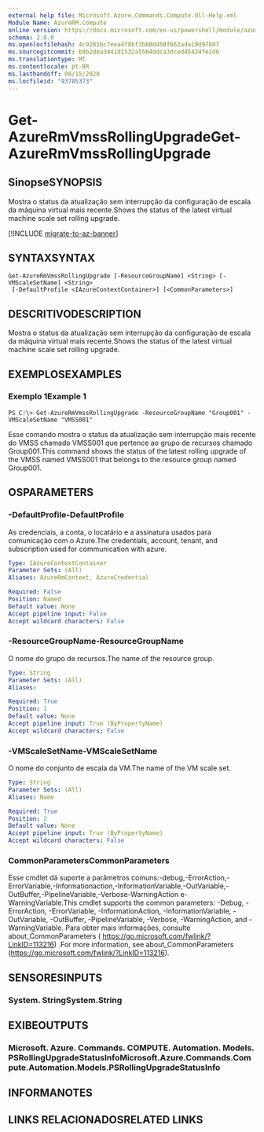 ```yaml
---
external help file: Microsoft.Azure.Commands.Compute.dll-Help.xml
Module Name: AzureRM.Compute
online version: https://docs.microsoft.com/en-us/powershell/module/azurerm.compute/get-azurermvmssrollingupgrade
schema: 2.0.0
ms.openlocfilehash: 4c9281bc7eea4f8bf3b60d458f662ada19d97807
ms.sourcegitcommit: b9b2dea3441d1532a5564ddca3dced45424fe2d6
ms.translationtype: MT
ms.contentlocale: pt-BR
ms.lasthandoff: 08/15/2020
ms.locfileid: "93785373"
---
```

# <span data-ttu-id="34bae-101">Get-AzureRmVmssRollingUpgrade</span><span class="sxs-lookup"><span data-stu-id="34bae-101">Get-AzureRmVmssRollingUpgrade</span></span>

## <span data-ttu-id="34bae-102">Sinopse</span><span class="sxs-lookup"><span data-stu-id="34bae-102">SYNOPSIS</span></span>
<span data-ttu-id="34bae-103">Mostra o status da atualização sem interrupção da configuração de escala da máquina virtual mais recente.</span><span class="sxs-lookup"><span data-stu-id="34bae-103">Shows the status of the latest virtual machine scale set rolling upgrade.</span></span>

[!INCLUDE [migrate-to-az-banner](../../includes/migrate-to-az-banner.md)]

## <span data-ttu-id="34bae-104">SYNTAX</span><span class="sxs-lookup"><span data-stu-id="34bae-104">SYNTAX</span></span>

```
Get-AzureRmVmssRollingUpgrade [-ResourceGroupName] <String> [-VMScaleSetName] <String>
 [-DefaultProfile <IAzureContextContainer>] [<CommonParameters>]
```

## <span data-ttu-id="34bae-105">DESCRITIVO</span><span class="sxs-lookup"><span data-stu-id="34bae-105">DESCRIPTION</span></span>
<span data-ttu-id="34bae-106">Mostra o status da atualização sem interrupção da configuração de escala da máquina virtual mais recente.</span><span class="sxs-lookup"><span data-stu-id="34bae-106">Shows the status of the latest virtual machine scale set rolling upgrade.</span></span>

## <span data-ttu-id="34bae-107">EXEMPLOS</span><span class="sxs-lookup"><span data-stu-id="34bae-107">EXAMPLES</span></span>

### <span data-ttu-id="34bae-108">Exemplo 1</span><span class="sxs-lookup"><span data-stu-id="34bae-108">Example 1</span></span>
```
PS C:\> Get-AzureRmVmssRollingUpgrade -ResourceGroupName "Group001" -VMScaleSetName "VMSS001"
```

<span data-ttu-id="34bae-109">Esse comando mostra o status da atualização sem interrupção mais recente do VMSS chamado VMSS001 que pertence ao grupo de recursos chamado Group001.</span><span class="sxs-lookup"><span data-stu-id="34bae-109">This command shows  the status of the latest rolling upgrade of the VMSS named VMSS001 that belongs to the resource group named Group001.</span></span>

## <span data-ttu-id="34bae-110">OS</span><span class="sxs-lookup"><span data-stu-id="34bae-110">PARAMETERS</span></span>

### <span data-ttu-id="34bae-111">-DefaultProfile</span><span class="sxs-lookup"><span data-stu-id="34bae-111">-DefaultProfile</span></span>
<span data-ttu-id="34bae-112">As credenciais, a conta, o locatário e a assinatura usados para comunicação com o Azure.</span><span class="sxs-lookup"><span data-stu-id="34bae-112">The credentials, account, tenant, and subscription used for communication with azure.</span></span>

```yaml
Type: IAzureContextContainer
Parameter Sets: (All)
Aliases: AzureRmContext, AzureCredential

Required: False
Position: Named
Default value: None
Accept pipeline input: False
Accept wildcard characters: False
```

### <span data-ttu-id="34bae-113">-ResourceGroupName</span><span class="sxs-lookup"><span data-stu-id="34bae-113">-ResourceGroupName</span></span>
<span data-ttu-id="34bae-114">O nome do grupo de recursos.</span><span class="sxs-lookup"><span data-stu-id="34bae-114">The name of the resource group.</span></span>

```yaml
Type: String
Parameter Sets: (All)
Aliases: 

Required: True
Position: 1
Default value: None
Accept pipeline input: True (ByPropertyName)
Accept wildcard characters: False
```

### <span data-ttu-id="34bae-115">-VMScaleSetName</span><span class="sxs-lookup"><span data-stu-id="34bae-115">-VMScaleSetName</span></span>
<span data-ttu-id="34bae-116">O nome do conjunto de escala da VM.</span><span class="sxs-lookup"><span data-stu-id="34bae-116">The name of the VM scale set.</span></span>

```yaml
Type: String
Parameter Sets: (All)
Aliases: Name

Required: True
Position: 2
Default value: None
Accept pipeline input: True (ByPropertyName)
Accept wildcard characters: False
```

### <span data-ttu-id="34bae-117">CommonParameters</span><span class="sxs-lookup"><span data-stu-id="34bae-117">CommonParameters</span></span>
<span data-ttu-id="34bae-118">Esse cmdlet dá suporte a parâmetros comuns:-debug,-ErrorAction,-ErrorVariable,-Informationaction,-InformationVariable,-OutVariable,-OutBuffer,-PipelineVariable,-Verbose-WarningAction e-WarningVariable.</span><span class="sxs-lookup"><span data-stu-id="34bae-118">This cmdlet supports the common parameters: -Debug, -ErrorAction, -ErrorVariable, -InformationAction, -InformationVariable, -OutVariable, -OutBuffer, -PipelineVariable, -Verbose, -WarningAction, and -WarningVariable.</span></span> <span data-ttu-id="34bae-119">Para obter mais informações, consulte about_CommonParameters ( https://go.microsoft.com/fwlink/?LinkID=113216) .</span><span class="sxs-lookup"><span data-stu-id="34bae-119">For more information, see about_CommonParameters (https://go.microsoft.com/fwlink/?LinkID=113216).</span></span>

## <span data-ttu-id="34bae-120">SENSORES</span><span class="sxs-lookup"><span data-stu-id="34bae-120">INPUTS</span></span>

### <span data-ttu-id="34bae-121">System. String</span><span class="sxs-lookup"><span data-stu-id="34bae-121">System.String</span></span>

## <span data-ttu-id="34bae-122">EXIBE</span><span class="sxs-lookup"><span data-stu-id="34bae-122">OUTPUTS</span></span>

### <span data-ttu-id="34bae-123">Microsoft. Azure. Commands. COMPUTE. Automation. Models. PSRollingUpgradeStatusInfo</span><span class="sxs-lookup"><span data-stu-id="34bae-123">Microsoft.Azure.Commands.Compute.Automation.Models.PSRollingUpgradeStatusInfo</span></span>

## <span data-ttu-id="34bae-124">INFORMA</span><span class="sxs-lookup"><span data-stu-id="34bae-124">NOTES</span></span>

## <span data-ttu-id="34bae-125">LINKS RELACIONADOS</span><span class="sxs-lookup"><span data-stu-id="34bae-125">RELATED LINKS</span></span>

